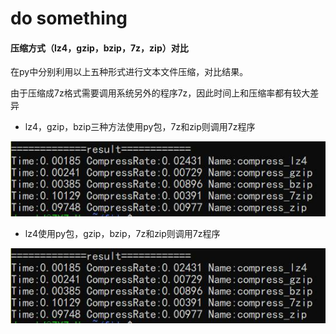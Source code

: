 # do something



#### 压缩方式（lz4，gzip，bzip，7z，zip）对比

在py中分别利用以上五种形式进行文本文件压缩，对比结果。

由于压缩成7z格式需要调用系统另外的程序7z，因此时间上和压缩率都有较大差异

* lz4，gzip，bzip三种方法使用py包，7z和zip则调用7z程序

![part_7z](.\part_7z.jpg)

* lz4使用py包，gzip，bzip，7z和zip则调用7z程序

![part_7z](.\part_7z.jpg)

